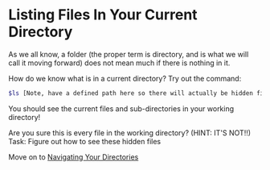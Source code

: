 # Listing Files In Your Current Directory
As we all know, a folder (the proper term is directory, and is what we will call it moving forward) does not mean much if there is nothing in it.

How do we know what is in a current directory? Try out the command:
```bash
$ls [Note, have a defined path here so there will actually be hidden files when they try the task]
```
You should see the current files and sub-directories in your working directory! 

Are you sure this is every file in the working directory? (HINT: IT'S NOT!!)
Task: Figure out how to see these hidden files


Move on to [Navigating Your Directories](/File%20Systems/Beginner/navigating/README.md)